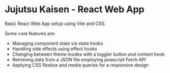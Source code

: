 # Jujutsu Kaisen - React Web App 


Basic React Web App setup using Vite and CSS.

Some core features are:

- Managing component state via state hooks
- Handling side effects using effect hooks
- Changing between theme modes with a toggler button and context hook
- Retrieving data from a JSON file employing javascript Fetch API
- Applying CSS flexbox and media queries for a responsive design
